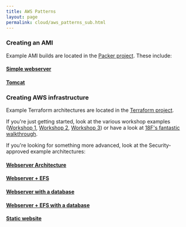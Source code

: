 ```yaml
---
title: AWS Patterns
layout: page
permalink: cloud/aws_patterns_sub.html
---
```


### Creating an AMI

Example AMI builds are located in the [Packer project](https://bitbucket.org/account/user/geoscienceaustralia/projects/PAC). These include:

#### [Simple webserver](https://bitbucket.org/geoscienceaustralia/simple-webserver)

#### [Tomcat](https://bitbucket.org/geoscienceaustralia/tomcat-packer)

### Creating AWS infrastructure

Example Terraform architectures are located in the [Terraform project](https://bitbucket.org/account/user/geoscienceaustralia/projects/TF).

If you're just getting started, look at the various workshop examples ([Workshop 1](https://bitbucket.org/geoscienceaustralia/tutorial-1-ec2), [Workshop 2](https://bitbucket.org/geoscienceaustralia/tutorial-2-ec2-userdata), [Workshop 3](https://bitbucket.org/geoscienceaustralia/tutorial-3-asg)) or have a look at [18F's fantastic walkthrough](https://github.com/jezhumble/cloud-native-aws-terraform-workshop).

If you're looking for something more advanced, look at the Security-approved example architectures:

#### [Webserver Architecture](https://bitbucket.org/geoscienceaustralia/webserver)

#### [Webserver + EFS](https://bitbucket.org/geoscienceaustralia/webserver-efs)

#### [Webserver with a database](https://bitbucket.org/geoscienceaustralia/webserver-db)

#### [Webserver + EFS with a database](https://bitbucket.org/geoscienceaustralia/webserver-efs-db)

#### [Static website](https://bitbucket.org/geoscienceaustralia/static-website)

 
